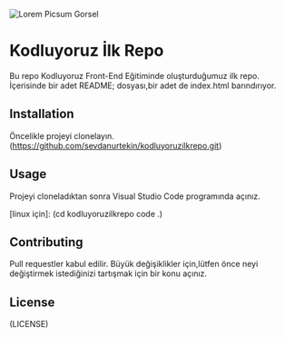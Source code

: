 ![Lorem Picsum Gorsel](https://docs.google.com/document/d/e/2PACX-1vQ_s9Tyw0Th6Y0Y4ryEc4DxjcX_4eLhL2IHwa67fr6Rw55W6PJjConm_HSEIQb0QkcGmnC_4WgVCUU2/pub)

# Kodluyoruz İlk Repo
Bu repo Kodluyoruz Front-End Eğitiminde oluşturduğumuz ilk repo. İçerisinde bir adet README; dosyası,bir adet de index.html barındırıyor.


## Installation

Öncelikle projeyi clonelayın. (https://github.com/sevdanurtekin/kodluyoruzilkrepo.git)

## Usage 
Projeyi cloneladıktan sonra Visual Studio Code programında açınız.

[linux için]:
(cd kodluyoruzilkrepo
code .)

## Contributing

Pull requestler kabul edilir. Büyük değişiklikler için,lütfen önce neyi değiştirmek istediğinizi tartışmak için bir konu açınız.



## License
(LICENSE)

